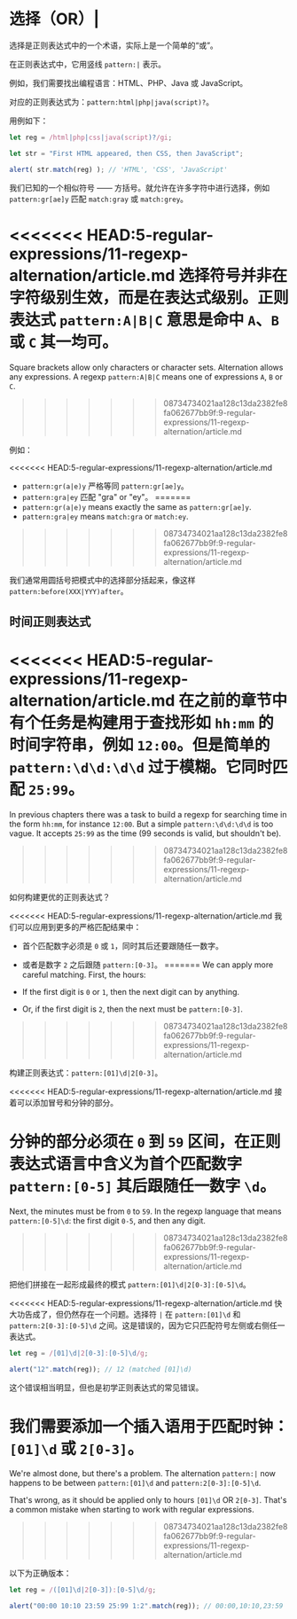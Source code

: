 # 选择（OR）|

选择是正则表达式中的一个术语，实际上是一个简单的“或”。

在正则表达式中，它用竖线 `pattern:|` 表示。

例如，我们需要找出编程语言：HTML、PHP、Java 或 JavaScript。

对应的正则表达式为：`pattern:html|php|java(script)?`。

用例如下：

```js run
let reg = /html|php|css|java(script)?/gi;

let str = "First HTML appeared, then CSS, then JavaScript";

alert( str.match(reg) ); // 'HTML', 'CSS', 'JavaScript'
```

我们已知的一个相似符号 —— 方括号。就允许在许多字符中进行选择，例如 `pattern:gr[ae]y` 匹配 `match:gray` 或 `match:grey`。

<<<<<<< HEAD:5-regular-expressions/11-regexp-alternation/article.md
选择符号并非在字符级别生效，而是在表达式级别。正则表达式 `pattern:A|B|C` 意思是命中 `A`、`B` 或 `C` 其一均可。
=======
Square brackets allow only characters or character sets. Alternation allows any expressions. A regexp `pattern:A|B|C` means one of expressions `A`, `B` or `C`.
>>>>>>> 08734734021aa128c13da2382fe8fa062677bb9f:9-regular-expressions/11-regexp-alternation/article.md

例如：

<<<<<<< HEAD:5-regular-expressions/11-regexp-alternation/article.md
- `pattern:gr(a|e)y` 严格等同 `pattern:gr[ae]y`。
- `pattern:gra|ey` 匹配 "gra" or "ey"。
=======
- `pattern:gr(a|e)y` means exactly the same as `pattern:gr[ae]y`.
- `pattern:gra|ey` means `match:gra` or `match:ey`.
>>>>>>> 08734734021aa128c13da2382fe8fa062677bb9f:9-regular-expressions/11-regexp-alternation/article.md

我们通常用圆括号把模式中的选择部分括起来，像这样 `pattern:before(XXX|YYY)after`。

## 时间正则表达式

<<<<<<< HEAD:5-regular-expressions/11-regexp-alternation/article.md
在之前的章节中有个任务是构建用于查找形如 `hh:mm` 的时间字符串，例如 `12:00`。但是简单的 `pattern:\d\d:\d\d` 过于模糊。它同时匹配 `25:99`。
=======
In previous chapters there was a task to build a regexp for searching time in the form `hh:mm`, for instance `12:00`. But a simple `pattern:\d\d:\d\d` is too vague. It accepts `25:99` as the time (99 seconds is valid, but shouldn't be).
>>>>>>> 08734734021aa128c13da2382fe8fa062677bb9f:9-regular-expressions/11-regexp-alternation/article.md

如何构建更优的正则表达式？

<<<<<<< HEAD:5-regular-expressions/11-regexp-alternation/article.md
我们可以应用到更多的严格匹配结果中：

- 首个匹配数字必须是 `0` 或 `1`，同时其后还要跟随任一数字。
- 或者是数字 `2` 之后跟随 `pattern:[0-3]`。
=======
We can apply more careful matching. First, the hours:

- If the first digit is `0` or `1`, then the next digit can by anything.
- Or, if the first digit is `2`, then the next must be `pattern:[0-3]`.
>>>>>>> 08734734021aa128c13da2382fe8fa062677bb9f:9-regular-expressions/11-regexp-alternation/article.md

构建正则表达式：`pattern:[01]\d|2[0-3]`。

<<<<<<< HEAD:5-regular-expressions/11-regexp-alternation/article.md
接着可以添加冒号和分钟的部分。

分钟的部分必须在 `0` 到 `59` 区间，在正则表达式语言中含义为首个匹配数字 `pattern:[0-5]` 其后跟随任一数字 `\d`。
=======
Next, the minutes must be from `0` to `59`. In the regexp language that means `pattern:[0-5]\d`: the first digit `0-5`, and then any digit.
>>>>>>> 08734734021aa128c13da2382fe8fa062677bb9f:9-regular-expressions/11-regexp-alternation/article.md

把他们拼接在一起形成最终的模式 `pattern:[01]\d|2[0-3]:[0-5]\d`。

<<<<<<< HEAD:5-regular-expressions/11-regexp-alternation/article.md
快大功告成了，但仍然存在一个问题。选择符 `|` 在 `pattern:[01]\d` 和 `pattern:2[0-3]:[0-5]\d` 之间。这是错误的，因为它只匹配符号左侧或右侧任一表达式。


```js run
let reg = /[01]\d|2[0-3]:[0-5]\d/g;

alert("12".match(reg)); // 12 (matched [01]\d)
```

这个错误相当明显，但也是初学正则表达式的常见错误。

我们需要添加一个插入语用于匹配时钟：`[01]\d` 或 `2[0-3]`。
=======
We're almost done, but there's a problem. The alternation `pattern:|` now happens to be between `pattern:[01]\d` and `pattern:2[0-3]:[0-5]\d`.

That's wrong, as it should be applied only to hours `[01]\d` OR `2[0-3]`. That's a common mistake when starting to work with regular expressions.
>>>>>>> 08734734021aa128c13da2382fe8fa062677bb9f:9-regular-expressions/11-regexp-alternation/article.md

以下为正确版本：

```js run
let reg = /([01]\d|2[0-3]):[0-5]\d/g;

alert("00:00 10:10 23:59 25:99 1:2".match(reg)); // 00:00,10:10,23:59
```
